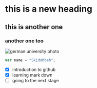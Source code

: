 # this is a new heading 
## this is another one 
### another one too

![german university photo](https://api.mygermanuniversity.com/images/subject_images/8cb22bdd0b7ba1ab13d742e22eed8da2_hgjeJEw6OQt11696021472.png)

``` Javascript
var name = "Skidohbah";
```
- [x] introduction to github
- [x] learning mark down
- [ ] going to the next stage  
